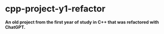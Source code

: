 ﻿# cpp-project-y1-refactor
**An old project from the first year of study in C++ that was refactored with ChatGPT.**
